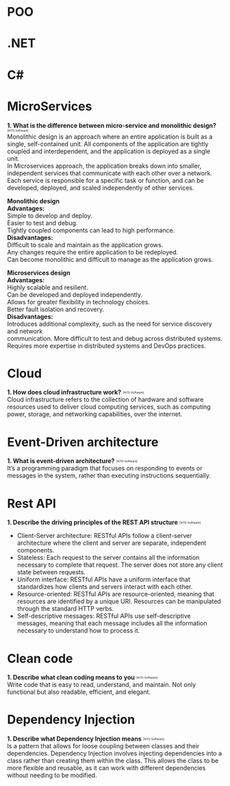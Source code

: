 # POO 

# .NET  

# C#  

# MicroServices  
**1. What is the difference between micro-service and monolithic design?** <sub><sup><sub><sup>[NTD Software]</sup></sub></sup></sub>  
Monolithic design is an approach where an entire application is built as a single, self-contained unit. All components of the application are tightly coupled and interdependent, and the
application is deployed as a single unit.  
In Microservices approach, the application breaks down into smaller, independent services that communicate with each other over a network. Each service is responsible for a specific task or function, and can be developed, deployed, and scaled independently of other services.

**Monolithic design**  
**Advantages:**  
Simple to develop and deploy.  
Easier to test and debug.  
Tightly coupled components can lead to high performance.  
**Disadvantages:**  
Difficult to scale and maintain as the application grows.  
Any changes require the entire application to be redeployed.  
Can become monolithic and difficult to manage as the application grows.  

**Microservices design**  
**Advantages:**  
Highly scalable and resilient.  
Can be developed and deployed independently.  
Allows for greater flexibility in technology choices.  
Better fault isolation and recovery.  
**Disadvantages:**  
Introduces additional complexity, such as the need for service discovery and network  
communication.
More difficult to test and debug across distributed systems.
Requires more expertise in distributed systems and DevOps practices.

# Cloud  
**1. How does cloud infrastructure work?** <sub><sup><sub><sup>[NTD Software]</sup></sub></sup></sub>  
Cloud infrastructure refers to the collection of hardware and software resources used to deliver cloud computing services, such as computing power, storage, and networking capabilities, over the internet.

# Event-Driven architecture  
**1. What is event-driven architecture?** <sub><sup><sub><sup>[NTD Software]</sup></sub></sup></sub>  
It’s a programming paradigm that focuses on responding to events or messages in the system,
rather than executing instructions sequentially.

# Rest API  
**1. Describe the driving principles of the REST API structure** <sub><sup><sub><sup>[NTD Software]</sup></sub></sup></sub>  
- Client-Server architecture: RESTful APIs follow a client-server architecture where the client and server are separate, independent components.  
- Stateless: Each request to the server contains all the information necessary to complete that request. The server does not store any client state between requests.  
- Uniform interface: RESTful APIs have a uniform interface that standardizes how clients and servers interact with each other.  
- Resource-oriented: RESTful APIs are resource-oriented, meaning that resources are identified by a unique URI. Resources can be manipulated through the standard HTTP verbs.  
- Self-descriptive messages: RESTful APIs use self-descriptive messages, meaning that each message includes all the information necessary to understand how to process it.

# Clean code  
**1. Describe what clean coding means to you** <sub><sup><sub><sup>[NTD Software]</sup></sub></sup></sub>  
Write code that is easy to read, understand, and maintain. Not only functional but also readable, efficient, and elegant.

# Dependency Injection  
**1. Describe what Dependency Injection means** <sub><sup><sub><sup>[NTD Software]</sup></sub></sup></sub>  
Is a pattern that allows for loose coupling between classes and their dependencies. Dependency Injection involves injecting dependencies into a class rather than creating them within the class. This allows the class to be more flexible and reusable, as it can work with different dependencies without needing to be modified.
